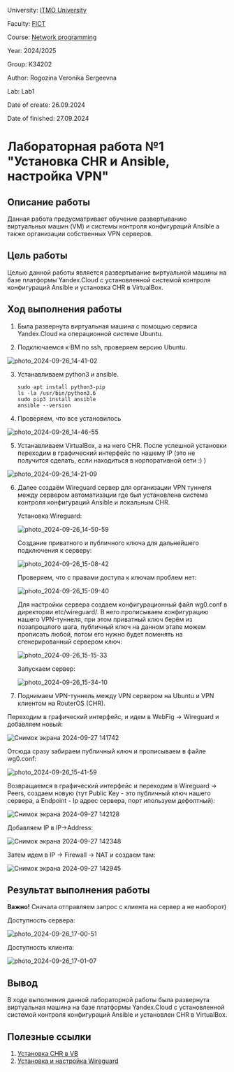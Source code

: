 University: [ITMO University](https://itmo.ru/ru/)

Faculty: [FICT](https://fict.itmo.ru)

Course: [Network programming](https://github.com/itmo-ict-faculty/network-programming)

Year: 2024/2025

Group: K34202

Author: Rogozina Veronika Sergeevna

Lab: Lab1

Date of create: 26.09.2024

Date of finished: 27.09.2024

# Лабораторная работа №1 "Установка CHR и Ansible, настройка VPN"

## Описание работы

Данная работа предусматривает обучение развертыванию виртуальных машин (VM) и системы контроля конфигураций Ansible а также организации собственных VPN серверов.

## Цель работы

Целью данной работы является развертывание виртуальной машины на базе платформы Yandex.Cloud с установленной системой контроля конфигураций Ansible и установка CHR в VirtualBox.

## Ход выполнения работы

1. Была развернута виртуальная машина с помощью сервиса Yandex.Cloud на операционной системе Ubuntu.
   
2. Подключаемся к ВМ по ssh, проверяем версию Ubuntu. 

![photo_2024-09-26_14-41-02](https://github.com/user-attachments/assets/42cf4393-7729-466b-a4a6-47c2df07803e)

3. Устанавливаем python3 и ansible.
   
       sudo apt install python3-pip
       ls -la /usr/bin/python3.6
       sudo pip3 install ansible
       ansible --version
   
4. Проверяем, что все установилось
   
![photo_2024-09-26_14-46-55](https://github.com/user-attachments/assets/b1ece714-ba27-4fa9-af79-8b26fdc65d45)

5. Устанавливаем VirtualBox, а на него CHR. После успешной установки переходим в графический интерфейс по нашему IP (это не получится сделать, если находиться в корпоративной сети :) )
   
![photo_2024-09-26_14-21-09](https://github.com/user-attachments/assets/5a0d200e-dc7d-4482-8746-e8642bdc3b66)

6. Далее создаём Wireguard сервер для организации VPN туннеля между сервером автоматизации где был установлена система контроля конфигураций Ansible и локальным CHR. 

   Установка Wireguard:
   
   ![photo_2024-09-26_14-50-59](https://github.com/user-attachments/assets/18c02d86-6d1c-419f-86c5-08dfcd8c4307)

   Создание приватного и публичного ключа для дальнейшего подключения к серверу:
   
   ![photo_2024-09-26_15-08-42](https://github.com/user-attachments/assets/7b21876c-fff0-41b4-8179-4b4c69220bbc)

   Проверяем, что с правами доступа к ключам проблем нет:
   
   ![photo_2024-09-26_15-09-40](https://github.com/user-attachments/assets/4dfb25e3-ec8a-4770-b1d7-cb728bd3d841)

   Для настройки сервера создаем конфигурационный файл wg0.conf в директории etc/wireguard/. В него прописываем конфигурацию нашего VPN-туннеля, при этом приватный ключ берём из позапрошлого шага, публичный ключ на данном этапе можем прописать любой, потом его нужно будет поменять на сгенерированный сервером ключ:
   
   ![photo_2024-09-26_15-15-33](https://github.com/user-attachments/assets/e530c6fd-d7dd-49d3-926d-5b5b7a16ffc1)

   Запускаем сервер:
   
   ![photo_2024-09-26_15-34-10](https://github.com/user-attachments/assets/e544663f-d545-4cb0-80cb-986023ee7df0)

7. Поднимаем VPN-туннель между VPN сервером на Ubuntu и VPN клиентом на RouterOS (CHR).

  Переходим в графический интерфейс, и идем в WebFig -> Wireguard и добавляем новый: 
  
  ![Снимок экрана 2024-09-27 141742](https://github.com/user-attachments/assets/43706e69-b941-4a8a-a87d-71ce79fdc566)

  Отсюда сразу забираем публичный ключ и прописываем в файле wg0.conf: 

  ![photo_2024-09-26_15-41-59](https://github.com/user-attachments/assets/ea09254a-4ed2-4a66-8338-f5460dcbf730)

  Возвращаемся в графический интерфейс и переходим в Wireguard -> Peers, создаем новую (тут Public Key - это публичный ключ нашего сервера, а Endpoint - Ip адрес сервера, порт ипользуем дефолтный):
  
  ![Снимок экрана 2024-09-27 142128](https://github.com/user-attachments/assets/64b6b2f8-fea2-4033-986c-a02ed89a482f)

  Добавляем IP в IP->Address:

  ![Снимок экрана 2024-09-27 142348](https://github.com/user-attachments/assets/16a3d29e-72df-4172-b24c-cb102df115a2)

  Затем идем в IP -> Firewall -> NAT и создаем там:
  
  ![Снимок экрана 2024-09-27 142945](https://github.com/user-attachments/assets/0e30a977-34e4-4bfc-8757-a44f7b6524f2)


## Результат выполнения работы 

**Важно!** Сначала отправляем запрос с клиента на сервер а не наоборот)

Доступность сервера: 

![photo_2024-09-26_17-00-51](https://github.com/user-attachments/assets/095367a3-95be-4912-aeaa-0f3e6126fece)

Доступность клиента: 

![photo_2024-09-26_17-01-07](https://github.com/user-attachments/assets/4b7efe18-2e48-4f43-a282-f771d7b62c89)


## Вывод 

В ходе выполнения данной лабораторной работы была развернута виртуальная машина на базе платформы Yandex.Cloud с установленной системой контроля конфигураций Ansible и установлен CHR в VirtualBox.

## Полезные ссылки

1. [Установка CHR в VB](https://help.mikrotik.com/docs/display/ROS/CHR%3A+installing+on+VirtualBox)
2. [Установка и настройка Wireguard](https://kubuntu.ru/node/17452)


